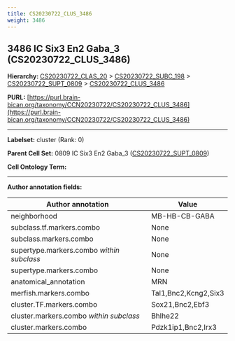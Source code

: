 ```yaml
---
title: CS20230722_CLUS_3486
weight: 3486
---
```

## 3486 IC Six3 En2 Gaba_3 (CS20230722_CLUS_3486)
<b>Hierarchy: </b>
[CS20230722_CLAS_20](../CS20230722_CLAS_20) >
[CS20230722_SUBC_198](../CS20230722_SUBC_198) >
[CS20230722_SUPT_0809](../CS20230722_SUPT_0809) >
[CS20230722_CLUS_3486](../CS20230722_CLUS_3486)

**PURL:** [https://purl.brain-bican.org/taxonomy/CCN20230722/CS20230722_CLUS_3486](https://purl.brain-bican.org/taxonomy/CCN20230722/CS20230722_CLUS_3486)

---


**Labelset:** cluster (Rank: 0)

**Parent Cell Set:** 0809 IC Six3 En2 Gaba_3 ([CS20230722_SUPT_0809](../CS20230722_SUPT_0809))



**Cell Ontology Term:** 

[MARKER GENES.]: #


---

[TRANSFERRED ANNOTATIONS.]: #


[AUTHOR ANNOTATION FIELDS.]: #


**Author annotation fields:**

| Author annotation | Value |
|-------------------|-------|
|neighborhood|MB-HB-CB-GABA|
|subclass.tf.markers.combo|None|
|subclass.markers.combo|None|
|supertype.markers.combo _within subclass_|None|
|supertype.markers.combo|None|
|anatomical_annotation|MRN|
|merfish.markers.combo|Tal1,Bnc2,Kcng2,Six3|
|cluster.TF.markers.combo|Sox21,Bnc2,Ebf3|
|cluster.markers.combo _within subclass_|Bhlhe22|
|cluster.markers.combo|Pdzk1ip1,Bnc2,Irx3|
